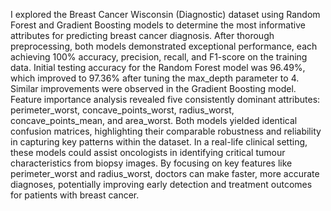 I explored the Breast Cancer Wisconsin (Diagnostic) dataset using Random Forest and Gradient Boosting models to determine the most informative attributes for predicting breast cancer diagnosis. After thorough preprocessing, both models demonstrated exceptional performance, each achieving 100% accuracy, precision, recall, and F1-score on the training data. Initial testing accuracy for the Random Forest model was 96.49%, which improved to 97.36% after tuning the max_depth parameter to 4. Similar improvements were observed in the Gradient Boosting model. Feature importance analysis revealed five consistently dominant attributes: perimeter_worst, concave_points_worst, radius_worst, concave_points_mean, and area_worst. Both models yielded identical confusion matrices, highlighting their comparable robustness and reliability in capturing key patterns within the dataset. In a real-life clinical setting, these models could assist oncologists in identifying critical tumour characteristics from biopsy images. By focusing on key features like perimeter_worst and radius_worst, doctors can make faster, more accurate diagnoses, potentially improving early detection and treatment outcomes for patients with breast cancer.
